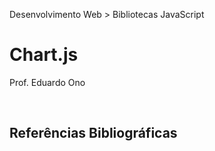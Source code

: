 Desenvolvimento Web > Bibliotecas JavaScript

# Chart.js

Prof. Eduardo Ono

<br>

## Referências Bibliográficas

<br>
